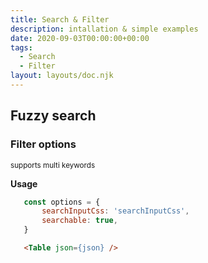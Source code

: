 ```yaml
---
title: Search & Filter
description: intallation & simple examples
date: 2020-09-03T00:00:00+00:00
tags:
  - Search
  - Filter
layout: layouts/doc.njk
---
```


## Fuzzy search

### Filter options 

<sub>supports multi keywords</sub>

**Usage**
 ```js
    const options = {
        searchInputCss: 'searchInputCss',
        searchable: true,
    }
```

```html
   <Table json={json} />
```

